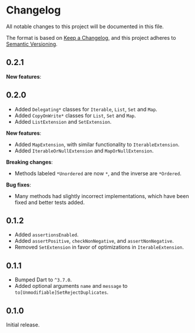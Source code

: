 <!-- #region(HEADER) -->
# Changelog

All notable changes to this project will be documented in this file.

The format is based on [Keep a Changelog](https://keepachangelog.com/en/1.1.0/),
and this project adheres to [Semantic Versioning](https://semver.org/spec/v2.0.0.html).

<!-- #endregion -->

## 0.2.1

**New features**:

## 0.2.0

- Added `Delegating*` classes for `Iterable`, `List`, `Set` and `Map`.
- Added `CopyOnWrite*` classes for `List`, `Set` and `Map`.
- Added `ListExtension` and `SetExtension`.

**New features**:

- Added `MapExtension`, with similar functionality to `IterableExtension`.
- Added `IterableOrNullExtension` and `MapOrNullExtension`.

**Breaking changes**:

- Methods labeled `*Unordered` are now `*`, and the inverse are `*Ordered`.

**Bug fixes**:

- Many methods had slightly incorrect implementations, which have been fixed
  and better tests added.

## 0.1.2

- Added `assertionsEnabled`.
- Added `assertPositive`, `checkNonNegative`, and `assertNonNegative`.
- Removed `SetExtension` in favor of optimizations in `IterableExtension`.

## 0.1.1

- Bumped Dart to `^3.7.0`.
- Added optional arguments `name` and `message` to `to[Unmodifiable]SetRejectDuplicates`.

## 0.1.0

Initial release.
